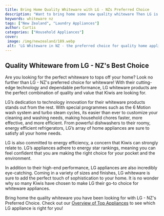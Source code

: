 ```yaml
---
title: Bring Home Quality Whiteware with LG - NZs Preferred Choice
description: "Want to bring home some new quality whiteware Then LG is the way to go Learn why its NZs preferred choice and make your purchase today"
keywords: whiteware nz
tags: ["New Zealand", "Laundry Appliances"]
author: Curtis
categories: ["Household Appliances"]
cover: 
 image: /img/newzealand/189.webp
 alt: 'LG Whiteware in NZ - the preferred choice for quality home appliances'
---
```

## Quality Whiteware from LG - NZ's Best Choice 
Are you looking for the perfect whiteware to tops off your home? Look no further than LG - NZ's preferred choice for whiteware! With their cutting-edge technology and dependable performance, LG whiteware products are the perfect combination of quality and value that Kiwis are looking for. 

LG’s dedication to technology innovation for their whiteware products stands out from the rest. With special programmes such as the 6 Motion wash system and turbo steam cycles, its easier than ever to customize your cleaning and washing needs, making household chores faster, more effective, and more efficient. From powerful dishwashers to their roomy, energy efficient refrigerators, LG’s array of home appliances are sure to satisfy all your home needs. 

LG is also committed to energy efficiency, a concern that Kiwis can strongly relate to. LG’s appliances adhere to energy star rankings, meaning you can feel confident that you are making the right choice for your pocket and the environment. 

In addition to their high-end performance, LG appliances are also incredibly eye-catching. Coming in a variety of sizes and finishes, LG whiteware is sure to add the perfect touch of sophistication to your home. It is no wonder why so many Kiwis have chosen to make LG their go-to choice for whiteware appliances. 

Bring home the quality whiteware you have been looking for with LG - NZ's Preferred Choice. Check out our [Overview of Top Appliances](./pages/appliance-overview) to see which LG appliance is right for you!
